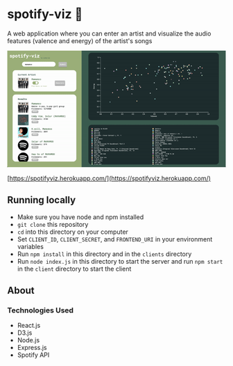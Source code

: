 # spotify-viz 🎵

A web application where you can enter an artist and visualize the audio features (valence and energy) of the artist's songs

![spotify-viz gif](./spotify-viz-gif.gif)

[https://spotifyviz.herokuapp.com/](https://spotifyviz.herokuapp.com/)

## Running locally

- Make sure you have node and npm installed
- `git clone` this repository
- `cd` into this directory on your computer
- Set `CLIENT_ID`, `CLIENT_SECRET`, and `FRONTEND_URI` in your environment variables
- Run `npm install` in this directory and in the `clients` directory
- Run `node index.js` in this directory to start the server and run `npm start` in the `client` directory to start the client

## About

### Technologies Used

- React.js
- D3.js
- Node.js
- Express.js
- Spotify API
